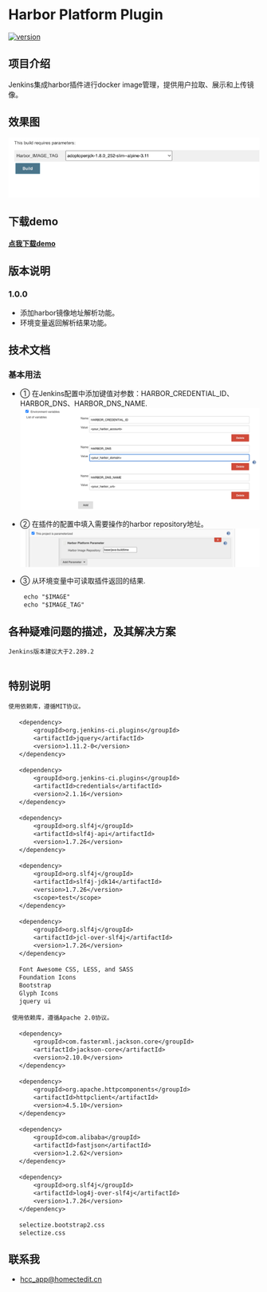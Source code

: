 
# Harbor Platform Plugin
[![version](https://img.shields.io/badge/version-1.0.0-brightgreen.svg)](https://bintray.com/geyifeng/maven/immersionbar) 

## 项目介绍
Jenkins集成harbor插件进行docker image管理，提供用户拉取、展示和上传镜像。

## 效果图
![plugins.png](./images/plugins.png)

## 下载demo
#### [点我下载demo](./example/harbor-platform-plugin.hpi)

## 版本说明
### 1.0.0 
- 添加harbor镜像地址解析功能。
- 环境变量返回解析结果功能。

## 技术文档
### 基本用法

- ①  在Jenkins配置中添加键值对参数：HARBOR_CREDENTIAL_ID、HARBOR_DNS、HARBOR_DNS_NAME.
![environment.png](./images/environment.png)

- ② 在插件的配置中填入需要操作的harbor repository地址。
![plugin_config.png](./images/plugin_config.png)

- ③ 从环境变量中可读取插件返回的结果.
   ```
    echo "$IMAGE"
    echo "$IMAGE_TAG"
   ```
## 各种疑难问题的描述，及其解决方案
   ```
   Jenkins版本建议大于2.289.2
      

   ```
## 特别说明
   ```
   使用依赖库，遵循MIT协议。
   
      <dependency>
          <groupId>org.jenkins-ci.plugins</groupId>
          <artifactId>jquery</artifactId>
          <version>1.11.2-0</version>
      </dependency>
      
      <dependency>
          <groupId>org.jenkins-ci.plugins</groupId>
          <artifactId>credentials</artifactId>
          <version>2.1.16</version>
      </dependency>
      
      <dependency>
          <groupId>org.slf4j</groupId>
          <artifactId>slf4j-api</artifactId>
          <version>1.7.26</version>
      </dependency>
      
      <dependency>
          <groupId>org.slf4j</groupId>
          <artifactId>slf4j-jdk14</artifactId>
          <version>1.7.26</version>
          <scope>test</scope>
      </dependency>
      
      <dependency>
          <groupId>org.slf4j</groupId>
          <artifactId>jcl-over-slf4j</artifactId>
          <version>1.7.26</version>
      </dependency>
      
      Font Awesome CSS, LESS, and SASS
      Foundation Icons
      Bootstrap
      Glyph Icons
      jquery ui
    
    使用依赖库，遵循Apache 2.0协议。
   
      <dependency>
          <groupId>com.fasterxml.jackson.core</groupId>
          <artifactId>jackson-core</artifactId>
          <version>2.10.0</version>
      </dependency>

      <dependency>
          <groupId>org.apache.httpcomponents</groupId>
          <artifactId>httpclient</artifactId>
          <version>4.5.10</version>
      </dependency>

      <dependency>
          <groupId>com.alibaba</groupId>
          <artifactId>fastjson</artifactId>
          <version>1.2.62</version>
      </dependency>

      <dependency>
          <groupId>org.slf4j</groupId>
          <artifactId>log4j-over-slf4j</artifactId>
          <version>1.7.26</version>
      </dependency>
      
      selectize.bootstrap2.css
      selectize.css
   ```

## 联系我
- hcc_app@homectedit.cn